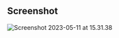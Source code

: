 ## Screenshot

![Screenshot 2023-05-11 at 15.31.38](https://user-images.githubusercontent.com/73557215/234897859-a140ee2e-4bc2-48a2-a1f9-30be09ab66a3.png)
